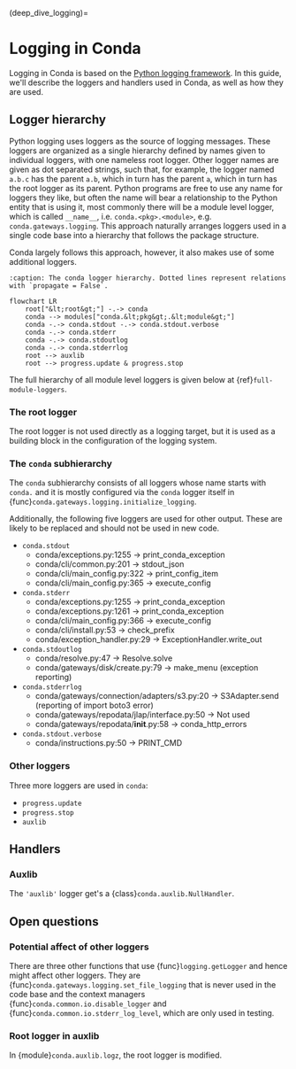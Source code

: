 (deep_dive_logging)=
# Logging in Conda

Logging in Conda is based on the [Python logging framework](https://docs.python.org/3/library/logging.html).
In this guide, we'll describe the loggers and handlers used in Conda, as well as how they are used.

## Logger hierarchy
Python logging uses loggers as the source of logging messages.
These loggers are organized as a single hierarchy defined by names given to individual loggers, with one nameless root logger.
Other logger names are given as dot separated strings, such that, for example, the logger named `a.b.c` has the parent `a.b`, which in turn has the parent `a`, which in turn has the root logger as its parent.
Python programs are free to use any name for loggers they like, but often the name will bear a relationship to the Python entity that is using it, most commonly there will be a module level logger, which is called `__name__`, i.e. `conda.<pkg>.<module>`, e.g. `conda.gateways.logging`.
This approach naturally arranges loggers used in a single code base into a hierarchy that follows the package structure.

Conda largely follows this approach, however, it also makes use of some additional loggers.

```{mermaid}
:caption: The conda logger hierarchy. Dotted lines represent relations with `propagate = False`.

flowchart LR
    root["&lt;root&gt;"] -.-> conda
    conda --> modules["conda.&lt;pkg&gt;.&lt;module&gt;"]
    conda -.-> conda.stdout -.-> conda.stdout.verbose
    conda -.-> conda.stderr
    conda -.-> conda.stdoutlog
    conda -.-> conda.stderrlog
    root --> auxlib
    root --> progress.update & progress.stop
```

The full hierarchy of all module level loggers is given below at {ref}`full-module-loggers`.

### The root logger

The root logger is not used directly as a logging target, but it is used as a building block in the configuration of the logging system.

### The `conda` subhierarchy

The `conda` subhierarchy consists of all loggers whose name starts with `conda.` and it is mostly configured via the `conda` logger itself in {func}`conda.gateways.logging.initialize_logging`.

Additionally, the following five loggers are used for other output.
These are likely to be replaced and should not be used in new code.
- `conda.stdout`
  - conda/exceptions.py:1255 -> print_conda_exception
  - conda/cli/common.py:201 -> stdout_json
  - conda/cli/main_config.py:322 -> print_config_item
  - conda/cli/main_config.py:365 -> execute_config
- `conda.stderr`
  - conda/exceptions.py:1255 -> print_conda_exception
  - conda/exceptions.py:1261 -> print_conda_exception
  - conda/cli/main_config.py:366 -> execute_config
  - conda/cli/install.py:53 -> check_prefix
  - conda/exception_handler.py:29 -> ExceptionHandler.write_out
- `conda.stdoutlog`
  - conda/resolve.py:47 -> Resolve.solve
  - conda/gateways/disk/create.py:79 -> make_menu (exception reporting)
- `conda.stderrlog`
  - conda/gateways/connection/adapters/s3.py:20 -> S3Adapter.send (reporting of import boto3 error)
  - conda/gateways/repodata/jlap/interface.py:50 -> Not used
  - conda/gateways/repodata/__init__.py:58 -> conda_http_errors
- `conda.stdout.verbose`
  - conda/instructions.py:50 -> PRINT_CMD

### Other loggers

Three more loggers are used in `conda`:
- `progress.update`
- `progress.stop`
- `auxlib`

## Handlers

### Auxlib

The `'auxlib'` logger get's a {class}`conda.auxlib.NullHandler`.

## Open questions

### Potential affect of other loggers

There are three other functions that use {func}`logging.getLogger` and hence might affect other loggers. They are {func}`conda.gateways.logging.set_file_logging` that is never used in the code base and the context managers {func}`conda.common.io.disable_logger` and {func}`conda.common.io.stderr_log_level`, which are only used in testing.

### Root logger in auxlib

In {module}`conda.auxlib.logz`, the root logger is modified.
